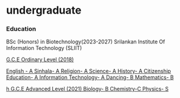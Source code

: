 # undergraduate

### Education
BSc (Honors) in Biotechnology(2023-2027)
Srilankan Institute Of Information Technology (SLIIT)

<u> G.C.E Ordinary Level (2018)

English -                 A
Sinhala-                  A
Religion-                 A 
Science-                  A
History-                  A 
Citizenship Education-    A
Information Technology-   A
Dancing-                  B
Mathematics-              B

h G.C.E Advanced Level (2021)
Biology-    B
Chemistry-C
Physics-     S
